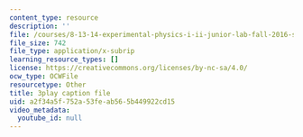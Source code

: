 ```yaml
---
content_type: resource
description: ''
file: /courses/8-13-14-experimental-physics-i-ii-junior-lab-fall-2016-spring-2017/a2f34a5f752a53feab565b449922cd15_2881441.vtt
file_size: 742
file_type: application/x-subrip
learning_resource_types: []
license: https://creativecommons.org/licenses/by-nc-sa/4.0/
ocw_type: OCWFile
resourcetype: Other
title: 3play caption file
uid: a2f34a5f-752a-53fe-ab56-5b449922cd15
video_metadata:
  youtube_id: null
---
```

